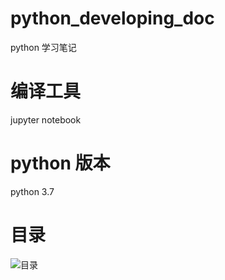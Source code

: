 # python_developing_doc
python 学习笔记

# 编译工具
jupyter notebook

# python 版本
python 3.7

# 目录
![目录](https://github.com/dongci777/python_developing_doc/master/img-folder/content.jpg)
